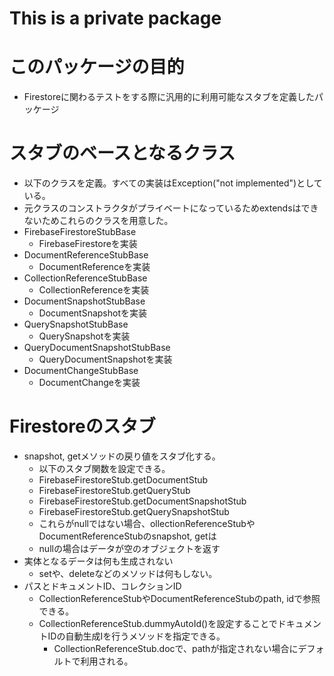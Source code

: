 # This is a private package

# このパッケージの目的
* Firestoreに関わるテストをする際に汎用的に利用可能なスタブを定義したパッケージ

# スタブのベースとなるクラス
* 以下のクラスを定義。すべての実装はException("not implemented")としている。
* 元クラスのコンストラクタがプライベートになっているためextendsはできないためこれらのクラスを用意した。
* FirebaseFirestoreStubBase
    * FirebaseFirestoreを実装
* DocumentReferenceStubBase
    * DocumentReferenceを実装
* CollectionReferenceStubBase
    * CollectionReferenceを実装
* DocumentSnapshotStubBase
    * DocumentSnapshotを実装
* QuerySnapshotStubBase
    * QuerySnapshotを実装
* QueryDocumentSnapshotStubBase
    * QueryDocumentSnapshotを実装
* DocumentChangeStubBase
    * DocumentChangeを実装


# Firestoreのスタブ
* snapshot, getメソッドの戻り値をスタブ化する。
    * 以下のスタブ関数を設定できる。
    * FirebaseFirestoreStub.getDocumentStub
    * FirebaseFirestoreStub.getQueryStub
    * FirebaseFirestoreStub.getDocumentSnapshotStub
    * FirebaseFirestoreStub.getQuerySnapshotStub
    * これらがnullではない場合、ollectionReferenceStubやDocumentReferenceStubのsnapshot, getは
    * nullの場合はデータが空のオブジェクトを返す
* 実体となるデータは何も生成されない
    * setや、deleteなどのメソッドは何もしない。
* パスとドキュメントID、コレクションID
    * CollectionReferenceStubやDocumentReferenceStubのpath, idで参照できる。
    * CollectionReferenceStub.dummyAutoId()を設定することでドキュメントIDの自動生成Iを行うメソッドを指定できる。
        * CollectionReferenceStub.docで、pathが指定されない場合にデフォルトで利用される。
